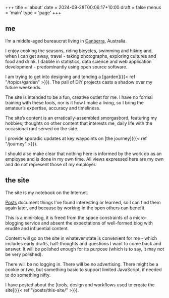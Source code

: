 +++
title = 'about'
date = 2024-09-28T00:06:17+10:00
draft = false
menus = 'main'
type = 'page'
+++

## me

I’m a middle-aged bureaucrat living in [Canberra](https://en.wikipedia.org/wiki/Canberra?uselang=en), Australia.

I enjoy cooking the seasons, riding bicycles, swimming and hiking and, when I can get away, travel - taking photographs, exploring cultures and food and drink. I dabble in statistics, data science and web application development - predominantly using open source software.

I am trying to get into designing and tending a [garden]({{< ref "/topics/garden" >}}). The pall of DIY projects casts a shadow over my future weekends.

The site is intended to be a fun, creative outlet for me. I have no formal training with these tools, nor is it how I make a living, so I bring the amateur’s expertise, accuracy and timeliness.

The site’s content is an erratically-assembled smorgasbord, featuring my hobbies, thoughts on other content that interests me, daily life with the occasional rant served on the side. 

I provide sporadic updates at key waypoints on [the journey]({{< ref "/journey" >}}).

I should also make clear that nothing here is informed by the work do as an employee and is done in my own time. All views expressed here are my own and do not represent those of my employer.

## the site

The site is my notebook on the Internet.

[Posts]() document things I've found interesting or learned, so I can find them again later, and because by working in the open others can benefit.

This is a mini-blog, it is freed from the space constraints of a micro-blogging service and absent the expectations of well-formed blog with erudite and influential content.

Content will go on the site in whatever state is convenient for me - which includes early drafts, half-thoughts and questions I want to come back and answer. It will be polished enough for its purpose (which is to say, it may not be very polished).

There will be no logging in. There will be no advertising. There might be a cookie or two, but something basic to support limited JavaScript, if needed to do something nifty.

I have posted about the [tools, design and workflows used to create the site]({{< ref "/posts/this-site/" >}}).